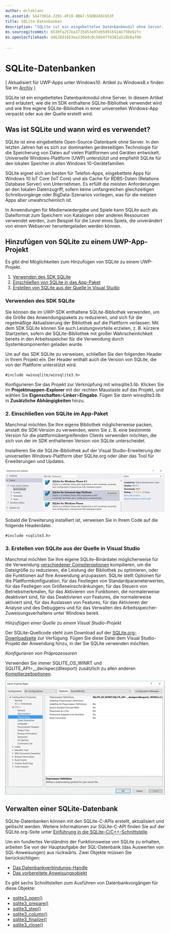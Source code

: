 ```yaml
---
author: mcleblanc
ms.assetid: 5A47301A-2291-4FC8-8BA7-55DB2A5C653F
title: SQLite-Datenbanken
description: "SQLite ist ein eingebettetes Datenbankmodul ohne Server. In diesem Artikel wird erläutert, wie die im SDK enthaltene SQLite-Bibliothek verwendet wird und wie Sie Ihre eigene SQLite-Bibliothek in einer Universellen Windows-App verpacken oder aus der Quelle erstellen können."
ms.sourcegitcommit: 6530fa257ea3735453a97eb5d916524e750e62fc
ms.openlocfilehash: dd628d16b3ee230ddc0c56b47fd381a518b8af00

---
```

# SQLite-Datenbanken

\[ Aktualisiert für UWP-Apps unter Windows10. Artikel zu Windows8.x finden Sie im [Archiv](http://go.microsoft.com/fwlink/p/?linkid=619132) \]


SQLite ist ein eingebettetes Datenbankmodul ohne Server. In diesem Artikel wird erläutert, wie die im SDK enthaltene SQLite-Bibliothek verwendet wird und wie Ihre eigene SQLite-Bibliothek in einer universellen Windows-App verpackt oder aus der Quelle erstellt wird.

## Was ist SQLite und wann wird es verwendet?

SQLite ist eine eingebettete Open-Source-Datenbank ohne Server. In den letzten Jahren hat es sich zur dominanten geräteseitigen Technologie für die Speicherung von Daten auf vielen Plattformen und Geräten entwickelt. Universelle Windows-Plattform (UWP) unterstützt und empfiehlt SQLite für den lokalen Speicher in allen Windows 10-Gerätefamilien.

SQLite eignet sich am besten für Telefon-Apps, eingebettete Apps für Windows 10 IoT Core (IoT Core) und als Cache für RDBS-Daten (Relations Database Server) von Unternehmen. Es erfüllt die meisten Anforderungen an den lokalen Datenzugriff, sofern keine umfangreichen gleichzeitigen Schreibvorgänge oder BigData-Szenarios vorliegen, was für die meisten Apps aber unwahrscheinlich ist.

In Anwendungen für Medienwiedergabe und Spiele kann SQLite auch als Dateiformat zum Speichern von Katalogen oder anderen Ressourcen verwendet werden, zum Beispiel für die Level eines Spiels, die unverändert von einem Webserver heruntergeladen werden können.

## Hinzufügen von SQLite zu einem UWP-App-Projekt

Es gibt drei Möglichkeiten zum Hinzufügen von SQLite zu einem UWP-Projekt.

1.  [Verwenden des SDK SQLite](#using-the-sdk-sqlite)
2.  [Einschließen von SQLite in das App-Paket](#including-sqlite-in-the-app-package)
3.  [Erstellen von SQLite aus der Quelle in Visual Studio](#building-sqlite-from-source-in-visual-studio)

### Verwenden des SDK SQLite

Sie können die im UWP-SDK enthaltene SQLite-Bibliothek verwenden, um die Größe des Anwendungspakets zu reduzieren, und sich für die regelmäßige Aktualisierung der Bibliothek auf die Plattform verlassen. Mit dem SDK SQLite können Sie auch Leistungsvorteile erzielen, z. B. kürzere Startzeiten, sofern die SQLite-Bibliothek mit großer Wahrscheinlichkeit bereits in den Arbeitsspeicher für die Verwendung durch Systemkomponenten geladen wurde.

Um auf das SDK SQLite zu verweisen, schließen Sie den folgenden Header in Ihrem Projekt ein. Der Header enthält auch die Version von SQLite, die von der Plattform unterstützt wird.

`#include <winsqlite/winsqlite3.h>`

Konfigurieren Sie das Projekt zur Verknüpfung mit winsqlite3.lib. Klicken Sie im **Projektmappen-Explorer** mit der rechten Maustaste auf das Projekt, und wählen Sie **Eigenschaften**&gt;**Linker**&gt;**Eingabe**. Fügen Sie dann winsqlite3.lib in **Zusätzliche Abhängigkeiten** hinzu.

### 2. Einschließen von SQLite im App-Paket

Manchmal möchten Sie Ihre eigene Bibliothek möglicherweise packen, anstatt die SDK-Version zu verwenden, wenn Sie z. B. eine bestimmte Version für die plattformübergreifenden Clients verwenden möchten, die sich von der im SDK enthaltenen Version von SQLite unterscheidet.

Installieren Sie die SQLite-Bibliothek auf der Visual Studio-Erweiterung der universellen Windows-Plattform über SQLite.org oder über das Tool für Erweiterungen und Updates.

![Bildschirm „Erweiterungen und Updates“](./images/extensions-and-updates.png)

Sobald die Erweiterung installiert ist, verweisen Sie in Ihrem Code auf die folgende Headerdatei.

`#include <sqlite3.h>`

### 3. Erstellen von SQLite aus der Quelle in Visual Studio

Manchmal möchten Sie Ihre eigene SQLite-Binärdatei möglicherweise für die Verwendung [verschiedener Compileroptionen](http://www.sqlite.org/compile.html) kompilieren, um die Dateigröße zu reduzieren, die Leistung der Bibliothek zu optimieren, oder die Funktionen auf Ihre Anwendung anzupassen. SQLite stellt Optionen für die Plattformkonfiguration, für das Festlegen von Standardparameterwerten, für das Festlegen von Größeneinschränkungen, für das Steuern von Betriebsmerkmalen, für das Aktivieren von Funktionen, die normalerweise deaktiviert sind, für das Deaktivieren von Features, die normalerweise aktiviert sind, für das Auslassen von Features, für das Aktivieren der Analyse und des Debuggens und für das Verwalten des Arbeitsspeicher-Zuweisungsverhaltens unter Windows bereit.

*Hinzufügen einer Quelle zu einem Visual Studio-Projekt*

Der SQLite-Quellcode steht zum Download auf der [SQLite.org-Downloadseite](https://www.sqlite.org/download.html) zur Verfügung. Fügen Sie diese Datei dem Visual Studio-Projekt der Anwendung hinzu, in der Sie SQLite verwenden möchten.

*Konfigurieren von Präprozessoren*

Verwenden Sie immer SQLITE\_OS\_WINRT und SQLITE\_API=\_\_declspec(dllexport) zusätzlich zu allen anderen [Kompilierzeitoptionen](http://www.sqlite.org/compile.html).

![Bildschirm mit den SQLite-Eigenschaftsseiten](./images/property-pages.png)

## Verwalten einer SQLite-Datenbank

SQLite-Datenbanken können mit den SQLite-C-APIs erstellt, aktualisiert und gelöscht werden. Weitere Informationen zur SQLite-C-API finden Sie auf der SQLite.org-Seite unter [Einführung in die SQLite-C/C++-Schnittstelle](http://www.sqlite.org/cintro.html).

Um ein fundiertes Verständnis der Funktionsweise von SQLite zu erhalten, arbeiten Sie von der Hauptaufgabe der SQL-Datenbank (das Auswerten von SQL-Anweisungen) aus rückwärts. Zwei Objekte müssen Sie berücksichtigen:

-   [Das Datenbankverbindungs-Handle](https://www.sqlite.org/c3ref/sqlite3.html)
-   [Das vorbereitete Anweisungsobjekt](https://www.sqlite.org/c3ref/stmt.html)

Es gibt sechs Schnittstellen zum Ausführen von Datenbankvorgängen für diese Objekte:

-   [sqlite3\_open()](https://web.archive.org/web/20141228070025/http:/www.sqlite.org/c3ref/open.html)
-   [sqlite3\_prepare()](https://web.archive.org/web/20141228070025/http:/www.sqlite.org/c3ref/prepare.html)
-   [sqlite3\_step()](https://web.archive.org/web/20141228070025/http:/www.sqlite.org/c3ref/step.html)
-   [sqlite3\_column()](https://web.archive.org/web/20141228070025/http:/www.sqlite.org/c3ref/column_blob.html)
-   [sqlite3\_finalize()](https://web.archive.org/web/20141228070025/http:/www.sqlite.org/c3ref/finalize.html)
-   [sqlite3\_close()](https://web.archive.org/web/20141228070025/http:/www.sqlite.org/c3ref/close.html)

 

 







<!--HONumber=Jun16_HO4-->


